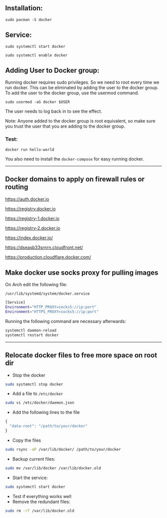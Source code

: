 ## Installation:
```
sudo pacman -S docker
```

## Service:
```
sudo systemctl start docker
```

```
sudo systemctl enable docker
```
## Adding User to Docker group:
Running docker requires sudo privileges. So we need to root every time we run docker. This can be eliminated by adding the user to the docker group. To add the user to the docker group, use the usermod command.

```
sudo usermod -aG docker $USER
```
The user needs to log back in to see the effect.

Note: Anyone added to the docker group is root equivalent, so make sure you trust the user that you are adding to the docker group.


### Test:
```
docker run hello-world
```


You also need to install the `docker-compose` for easy running docker.

---
##  Docker domains to apply on firewall rules or routing
https://auth.docker.io

https://registry.docker.io

https://registry-1.docker.io

https://registry-2.docker.io

https://index.docker.io/

https://dseasb33srnrn.cloudfront.net/

https://production.cloudflare.docker.com/


## Make docker use socks proxy for pulling images

On Arch edit the following file:
```
/usr/lib/systemd/system/docker.service
```

```bash
[Service]
Environment="HTTP_PROXY=socks5://ip:port"
Environment="HTTPS_PROXY=socks5://ip:port"
```

Running the following command are necessary afterwards:

```bash
systemctl daemon-reload
systemctl restart docker
```
---

## Relocate docker files to free more space on root dir

- Stop the docker
```bash
sudo systemctl stop docker
```
- Add a file to `/etc/docker`

```bash
sudo vi /etc/docker/daemon.json
```
- Add the following lines to the file

```javascript
{
  "data-root": "/path/to/your/docker"
}
```
- Copy the files
```bash
sudo rsync -aP /var/lib/docker/ /path/to/your/docker
```

- Backup current files:
```bash
sudo mv /var/lib/docker /var/lib/docker.old
```
- Start the service:
```bash
sudo systemctl start docker
```
- Test if everything works well
- Remove the redundant files:
```bash
sudo rm -rf /var/lib/docker.old
```
